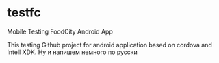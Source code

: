 # testfc
Mobile Testing FoodCity Android App

This testing Github project for android application based on cordova and Intell XDK.
Ну и напишем немного по русски
